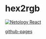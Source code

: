 # hex2rgb 
[![Netology React](https://github.com/O-R-C/ra-forms-hex2rgb/actions/workflows/web.yml/badge.svg)](https://github.com/O-R-C/ra-forms-hex2rgb/actions/workflows/web.yml)

[github-pages](https://o-r-c.github.io/ra-forms-hex2rgb/)
